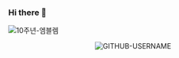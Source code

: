 ### Hi there 👋

![10주년-엠블렘](https://user-images.githubusercontent.com/100255173/221100025-0d6651c7-c404-445e-8e7d-3fd051a32c4b.png)
<p align="center"> <img src="https://komarev.com/ghpvc/?username=GITHUB-USERNAME&label=Profile%20views&color=ce9927&style=flat" alt="GITHUB-USERNAME" /> </p>
